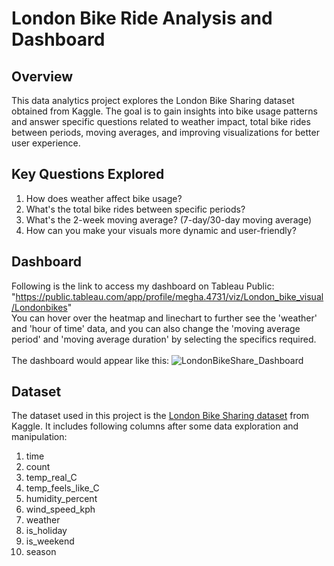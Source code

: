 # London Bike Ride Analysis and Dashboard
## Overview
This data analytics project explores the London Bike Sharing dataset obtained from Kaggle. The goal is to gain insights into bike usage patterns and answer specific questions related to weather impact, total bike rides between periods, moving averages, and improving visualizations for better user experience.

## Key Questions Explored
1. How does weather affect bike usage?<br>
2. What's the total bike rides between specific periods?<br>
3. What's the 2-week moving average? (7-day/30-day moving average)<br>
4. How can you make your visuals more dynamic and user-friendly?

## Dashboard
Following is the link to access my dashboard on Tableau Public:
"https://public.tableau.com/app/profile/megha.4731/viz/London_bike_visual/Londonbikes" <br>
You can hover over the heatmap and linechart to further see the 'weather' and 'hour of time' data, and you can also change the 'moving average period' and 'moving average duration' by selecting the specifics required.<br>
<br>
The dashboard would appear like this:
![LondonBikeShare_Dashboard](https://github.com/megha150/London_Bike_Share/assets/142752631/3a3f22ce-092c-49f3-9905-c6737d5fbf03)

## Dataset
The dataset used in this project is the [London Bike Sharing dataset](https://www.kaggle.com/datasets/hmavrodiev/london-bike-sharing-dataset) from Kaggle. It includes following columns after some data exploration and manipulation:<br>
1. time <br>            
2. count <br>              
3. temp_real_C  <br>     
4. temp_feels_like_C <br>
5. humidity_percent <br>
6. wind_speed_kph  <br>
7. weather  <br>   
8. is_holiday <br>
9. is_weekend <br>
10. season <br>
